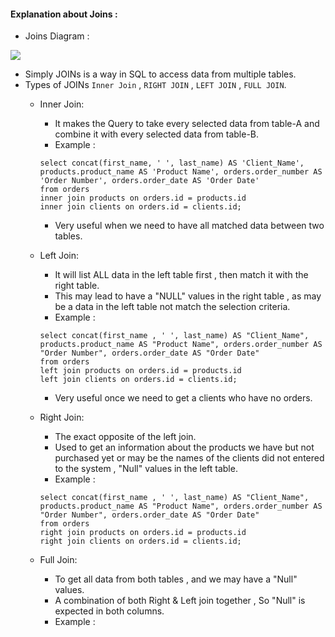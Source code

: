 #### Explanation about Joins :
- Joins Diagram :

<img src="https://github.com/AlyRagab/databases-for-devops/blob/master/mysql/images/joins.png" />

- Simply JOINs is a way in SQL to access data from multiple tables.
- Types of JOINs `Inner Join` , `RIGHT JOIN` , `LEFT JOIN` , `FULL JOIN`.
  - Inner Join:
    - It makes the Query to take every selected data from table-A and combine it with every 
       selected data from table-B.
    - Example : 
    ```
    select concat(first_name, ' ', last_name) AS 'Client_Name', products.product_name AS 'Product Name', orders.order_number AS 'Order Number', orders.order_date AS 'Order Date'
    from orders
    inner join products on orders.id = products.id
    inner join clients on orders.id = clients.id;
    ```
    - Very useful when we need to have all matched data between two tables.
  
  - Left Join:
    - It will list ALL data in the left table first , then match it with the right table.
    - This may lead to have a "NULL" values in the right table , as may be a data in the left table not match the selection
      criteria.
    - Example :
    ```
    select concat(first_name , ' ', last_name) AS "Client_Name", products.product_name AS "Product Name", orders.order_number AS "Order Number", orders.order_date AS "Order Date"
    from orders
    left join products on orders.id = products.id
    left join clients on orders.id = clients.id;
    ```
    - Very useful once we need to get a clients who have no orders.

  - Right Join:
    - The exact opposite of the left join.
    - Used to get an information about the products we have but not purchased yet or may be
      the names of the clients did not entered to the system , "Null" values in the left table.
    - Example :
    ```
    select concat(first_name , ' ', last_name) AS "Client_Name", products.product_name AS "Product Name", orders.order_number AS "Order Number", orders.order_date AS "Order Date"
    from orders
    right join products on orders.id = products.id
    right join clients on orders.id = clients.id;
    ```

  - Full Join:
    - To get all data from both tables , and we may have a "Null" values.
    - A combination of both Right & Left join together , So "Null" is expected in both columns.
    - Example :
    ```


